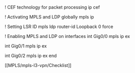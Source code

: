 ! CEF technology for packet processing
ip cef

! Activating MPLS and LDP globally
mpls ip

! Setting LSR ID
mpls ldp router-id Loopback 0 force 

! Enabling MPLS and LDP on interfaces
int Gig0/0
mpls ip
ex

int Gig0/1
mpls ip
ex

int Gig0/2
mpls ip
ex
end


[[MPLS/mpls-l3-vpn/Checklist]]
